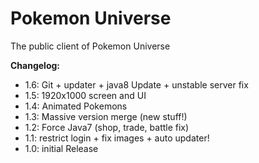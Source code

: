 # Pokemon Universe
The public client of Pokemon Universe

**Changelog:**
- 1.6: Git + updater + java8 Update + unstable server fix 
- 1.5: 1920x1000 screen and UI
- 1.4: Animated Pokemons
- 1.3: Massive version merge (new stuff!)
- 1.2: Force Java7 (shop, trade, battle fix)
- 1.1: restrict login + fix images + auto updater!
- 1.0: initial Release
